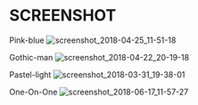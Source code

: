 # SCREENSHOT

Pink-blue
![screenshot_2018-04-25_11-51-18](https://user-images.githubusercontent.com/38096925/39349431-21cfb14a-4a25-11e8-8f16-a2c520b8f7e8.png)

Gothic-man
![screenshot_2018-04-22_20-19-18](https://user-images.githubusercontent.com/38096925/39349882-b6eef1cc-4a26-11e8-83bf-10a678b40a8f.png)

Pastel-light
![screenshot_2018-03-31_19-38-01](https://user-images.githubusercontent.com/38096925/39350121-6a0ebe2c-4a27-11e8-9e0e-e3217ae6343b.png)

One-On-One
![screenshot_2018-06-17_11-57-27](https://user-images.githubusercontent.com/38096925/41504900-4b512732-7226-11e8-9ae1-574d309e4a9e.png)


